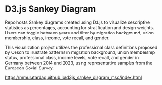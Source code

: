 # D3.js Sankey Diagram

Repo hosts Sankey diagrams created using D3.js to visualize descriptive statistics as percentages, accounting for stratification and design weights. Users can toggle between years and filter by migration background, union membership, class, income, vote recall, and gender.

This visualization project utilizes the professional class definitions proposed by Oesch to illustrate patterns in migration background, union membership status, professional class, income levels, vote recall, and gender in Germany between 2014 and 2023, using representative samples from the European Social Survey.

https://mmuratardag.github.io/d3js_sankey_diagram_msc/index.html